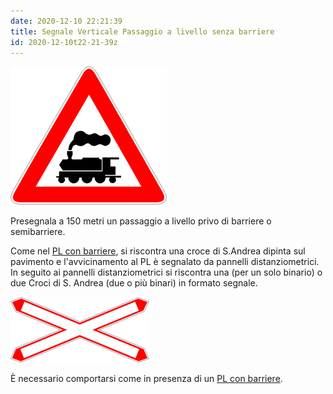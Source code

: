 ```yaml
---
date: 2020-12-10 22:21:39
title: Segnale Verticale Passaggio a livello senza barriere
id: 2020-12-10t22-21-39z
---
```


![](./images/pl-no-barriere.png)

Presegnala a 150 metri un passaggio a livello privo di barriere o semibarriere.

Come nel [PL con barriere](./2020-12-10t21-49-41z.md), si riscontra una croce di
S.Andrea dipinta sul pavimento e l'avvicinamento al PL è segnalato da pannelli
distanziometrici. In seguito ai pannelli distanziometrici si riscontra una (per un
solo binario) o due Croci di S. Andrea (due o più binari) in formato segnale.

![](./images/croce-sandrea-segnale.png)

È necessario comportarsi come in presenza di un
[PL con barriere](./2020-12-10t21-49-41z.md).
